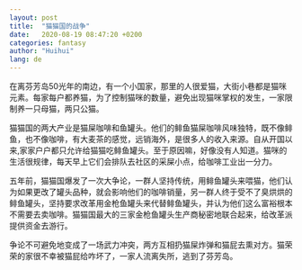 ```yaml
---
layout: post
title:  "猫猫国的战争"
date:   2020-08-19 08:47:20 +0200
categories: fantasy
author: "Huihui"
lang: de
---
```

在离芬芳岛50光年的南边，有一个小国家，那里的人很爱猫，大街小巷都是猫咪元素。每家每户都养猫，为了控制猫咪的数量，避免出现猫咪掌权的发生，一家限制养一只母猫，两只公猫。

猫猫国的两大产业是猫屎咖啡和鱼罐头。他们的鲱鱼猫屎咖啡风味独特，既不像鲱鱼，也不像咖啡，有大麦茶的感觉，远销海外，是很多人的收入来源。自从开国以来,家家户户都只允许给猫猫吃鲱鱼罐头。至于原因嘛，好像没有人知道。猫咪的生活很规律，每天早上它们会排队去社区的采屎小点，给咖啡工业出一分力。

五年前，猫猫国爆发了一次大争论，一群人坚持传统，用鲱鱼罐头来喂猫，他们认为如果更改了罐头品种，就会影响他们的咖啡销量，另一群人终于受不了臭烘烘的鲱鱼罐头，坚持要求改革用金枪鱼罐头来代替鲱鱼罐头，并认为他们这么富裕根本不需要去卖咖啡。猫猫国最大的三家金枪鱼罐头生产商秘密地联合起来，给改革派提供资金去游行。

争论不可避免地变成了一场武力冲突，两方互相扔猫屎炸弹和猫屁去熏对方。猫荣荣的家很不幸被猫屁给咋坏了，一家人流离失所，逃到了芬芳岛。
